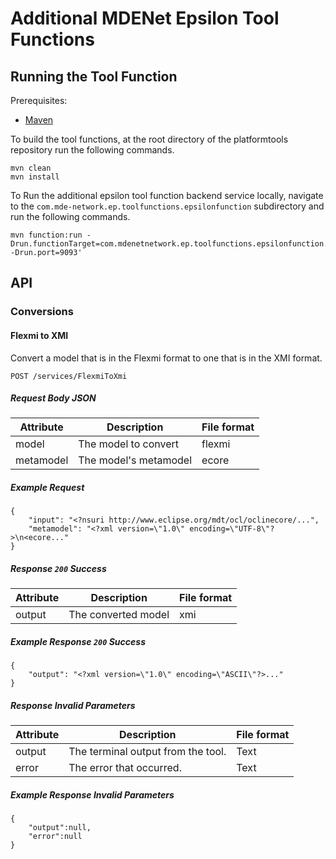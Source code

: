 # Additional MDENet Epsilon Tool Functions

## Running the Tool Function
Prerequisites:
- [Maven](https://maven.apache.org/)

To build the tool functions, at the root directory of the platformtools repository  run the following commands. 

```
mvn clean
mvn install
```

To Run the additional epsilon tool function backend service locally, navigate to the `com.mde-network.ep.toolfunctions.epsilonfunction` subdirectory and run the following commands.

```
mvn function:run -Drun.functionTarget=com.mdenetnetwork.ep.toolfunctions.epsilonfunction.RunConversionFlexmiToXmi -Drun.port=9093'
```

## API

### Conversions

#### Flexmi to XMI
Convert a model that is in the Flexmi format to one that is in the XMI format.

`POST /services/FlexmiToXmi`

##### Request Body JSON 
|  Attribute    | Description           | File format |
| --------      | -------               | ------- |
| model         | The model to convert  | flexmi |
| metamodel     | The model's metamodel | ecore |



##### Example Request
```
{
    "input": "<?nsuri http://www.eclipse.org/mdt/ocl/oclinecore/...",
    "metamodel": "<?xml version=\"1.0\" encoding=\"UTF-8\"?>\n<ecore..."
}
```

##### Response `200` Success

|  Attribute         | Description             | File format |
| --------           | -------                 | ------- |
| output             | The converted model     | xmi |

##### Example Response `200` Success

```
{
    "output": "<?xml version=\"1.0\" encoding=\"ASCII\"?>..."
}
```

##### Response Invalid Parameters
|  Attribute         | Description             | File format |
| --------           | -------                 | ------- |
| output             | The terminal output from the tool. | Text |
| error              | The error that occurred.  | Text |


##### Example Response Invalid Parameters

```
{
    "output":null,
    "error":null
}
```